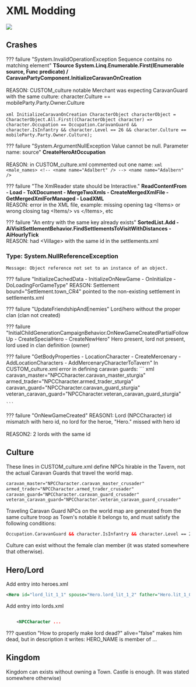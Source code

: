 # XML Modding

![](https://imgur.com/yZvCYRb.png)


## Crashes

??? failure "System.InvalidOperationException Sequence contains no matching element"
    **TSource System.Linq.Enumerable.First(IEnumerable source, Func predicate) / CaravanPartyComponent.InitializeCaravanOnCreation**
    <br><br>
    REASON: CUSTOM_culture notable Merchant was expecting CaravanGuard with the same culture: character.Culture == mobileParty.Party.Owner.Culture
    <br><br>
    ``` xml
    InitializeCaravanOnCreation
    CharacterObject characterObject = CharacterObject.All.First((CharacterObject character) => character.Occupation == Occupation.CaravanGuard && character.IsInfantry && character.Level == 26 && character.Culture == mobileParty.Party.Owner.Culture);
    ```

??? failure "System.ArgumentNullException Value cannot be null. Parameter name: source"
    **CreateHeroAtOccupation**
    <br><br>
    REASON: in CUSTOM_culture.xml commented out one name:
    ``` xml
    <male_names>
        <!-- <name name="Adalbert" /> -->
        <name name="Adalbern" />
    ```

??? failure "The XmlReader state should be Interactive."
    **ReadContentFrom - Load - ToXDocument - MergeTwoXmls - CreateMergedXmlFile - GetMergedXmlForManaged - LoadXML**
    <br>
    REASON: error in the XML file, example: missing opening tag &lt;Items> or wrong closing tag &lt;Items/> vs &lt;/Items>, etc


??? failure "An entry with the same key already exists"
    **SortedList.Add - AiVisitSettlementBehavior.FindSettlementsToVisitWithDistances - AiHourlyTick**
    <br>
    REASON: had &lt;Village> with the same id in the settlements.xml


### Type: System.NullReferenceException

    Message: Object reference not set to an instance of an object.

??? failure "InitializeCachedData - InitializeOnNewGame - OnInitialize - DoLoadingForGameType"
    REASON: Settlement bound="Settlement.town_CR4" pointed to the non-existing settlement in settlements.xml

??? failure "UpdateFriendshipAndEnemies"
    Lord/hero without the proper clan (clan not created)

??? failure "InitialChildGenerationCampaignBehavior.OnNewGameCreatedPartialFollowUp - CreateSpecialHero - CreateNewHero"
    Hero present, lord not present, lord used in clan definition (owner)


??? failure "GetBodyProperties - LocationCharacter - CreateMercenary - AddLocationCharacters - AddMercenaryCharacterToTavern"
    In CUSTOM_culture.xml error in defining caravan guards:
    ``` xml
    caravan_master="NPCCharacter.caravan_master_sturgia"
    armed_trader="NPCCharacter.armed_trader_sturgia"
    caravan_guard="NPCCharacter.caravan_guard_sturgia"
    veteran_caravan_guard="NPCCharacter.veteran_caravan_guard_sturgia"

    ```

??? failure "OnNewGameCreated"
    REASON1: Lord (NPCCharacter) id mismatch with hero id, no lord for the heroe, "Hero." missed with hero id
    <br><br>
    REASON2: 2 lords with the same id




## Culture

These lines in CUSTOM_culture.xml define NPCs hirable in the Tavern, not the actual Caravan Guards that travel the world map.

``` xml
caravan_master="NPCCharacter.caravan_master_crusader"
armed_trader="NPCCharacter.armed_trader_crusader"
caravan_guard="NPCCharacter.caravan_guard_crusader"
veteran_caravan_guard="NPCCharacter.veteran_caravan_guard_crusader"
```

Traveling Caravan Guard NPCs on the world map are generated from the same culture troop as Town's notable it belongs to, and must satisfy the following conditions:

``` xml
Occupation.CaravanGuard && character.IsInfantry && character.Level == 26 && character.Culture == mobileParty.Party.Owner.Culture
```

Culture can exist without the female clan member (it was stated somewhere that otherwise).

## Hero/Lord

Add entry into heroes.xml

``` xml
<Hero id="lord_lit_1_1" spouse="Hero.lord_lit_1_2" father="Hero.lit_1_0" mother="Hero.lit_1_00" alive="false" faction="Faction.clan_lit_1" />
```

Add entry into lords.xml

``` xml

    <NPCCharacter ...
```

??? question "How to properly make lord dead?"
    alive="false" makes him dead, but in description it writes: HERO_NAME is  member of ...


## Kingdom

Kingdom can exists without owning a Town. Castle is enough. (It was stated somewhere otherwise)


